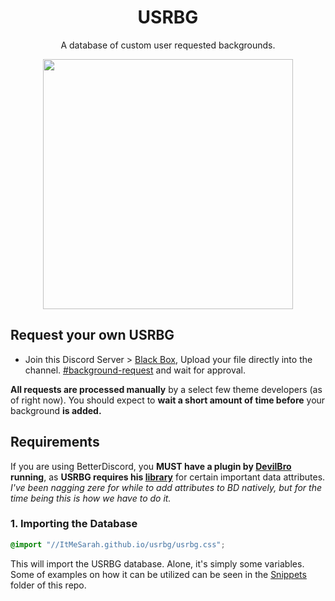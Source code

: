 <h1 align="center">USRBG</h1>
<p align="center">A database of custom user requested backgrounds.</p>

<p align="center"><img height="400" align="center" src="https://i.imgur.com/4spARFh.png"></p>

## Request your own USRBG
* Join this Discord Server > [Black Box](https://discord.gg/TeRQEPb), Upload your file directly into the channel. [#background-request](https://discord.com/channels/449175561529589761/645627516794699787/) and wait for approval.

**All requests are processed manually** by a select few theme developers (as of right now). You should expect to **wait a short amount of time before** your background **is added.**


## Requirements
If you are using BetterDiscord, you **MUST have a plugin by [DevilBro](https://betterdiscord.app/developer/DevilBro) running**, as **USRBG requires his [library](https://betterdiscord.app/plugin/BDFDB)** for certain important data attributes. *I've been nagging zere for while to add attributes to BD natively, but for the time being this is how we have to do it.*

### 1. Importing the Database

```css
@import "//ItMeSarah.github.io/usrbg/usrbg.css";
```

This will import the USRBG database. Alone, it's simply some variables. Some of examples on how it can be utilized can be seen in the [Snippets](ItMeSarah.github.io/UsrBGSnippet.css) folder of this repo.